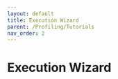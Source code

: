 ```yaml
---
layout: default
title: Execution Wizard
parent: /Profiling/Tutorials
nav_order: 2
---
```


# Execution Wizard